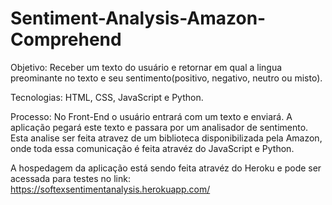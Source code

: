 # Sentiment-Analysis-Amazon-Comprehend

Objetivo: Receber um texto do usuário e retornar em qual a lingua preominante no texto e seu sentimento(positivo, negativo, neutro ou misto).

Tecnologias: HTML, CSS, JavaScript e Python.

Processo: No Front-End o usuário entrará com um texto e enviará. A aplicação pegará este texto e passara por um analisador de sentimento. Esta analise ser feita atravez de um biblioteca disponibilizada pela Amazon, onde toda essa comunicação é feita atravéz do JavaScript e Python.

A hospedagem da aplicação está sendo feita atravéz do Heroku e pode ser acessada para testes no link: https://softexsentimentanalysis.herokuapp.com/
